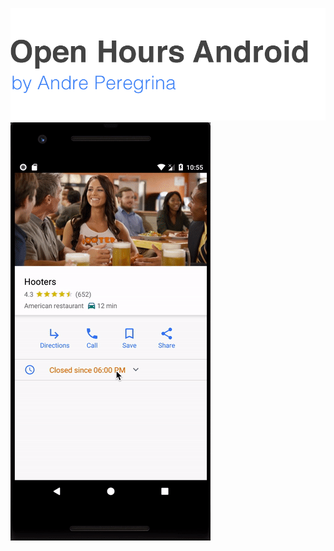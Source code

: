 ![header](./header.png)
<img src="https://github.com/andreperegrina/open-hours/blob/master/preview.gif" width="320" height="669" />
<br><br/>